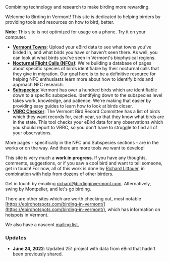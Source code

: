 <div class="tagline">
Combining technology and research to make birding more rewarding.
</div>

Welcome to Birding in Vermont! This site is dedicated to helping birders by providing tools and resources on how to bird, better.

**Note**: This site is not optimized for usage on a phone. Try it on your computer.

- [**Vermont Towns**](/towns): Upload your eBird data to see what towns you've birded in, and what birds you have or haven't seen there. As well, you can look at what birds you've seen in Vermont's biophysical regions.
- [**Nocturnal Flight Calls (NFCs)**](/nfc): We're building a database of pages about specific species of birds identifiable by their nocturnal calls that they give in migration. Our goal here is to be a definitive resource for helping NFC enthusiasts learn more about how to identify birds and approach NFC research.
- [**Subspecies**](/subspecies): Vermont has over a hundred birds which are identifiable down to a specific subspecies. Identifying down to the subspecies level takes work, knowledge, and patience. We're making that easier by providing easy guides to learn how to look at birds closer.
- [**VBRC Checker**](/vbrc-checker): The Vermont Bird Record Committee has a list of birds which they want records for, each year, so that they know what birds are in the state. This tool checks your eBird data for any observations which you should report to VBRC, so you don't have to struggle to find all of your observations.

More pages - specifically in the NFC and Subspecies sections - are in the works or on the way. And there are more tools we want to develop!

This site is very much a **work in progress**. If you have any thoughts, comments, suggestions, or if you saw a cool bird and want to tell someone, get in touch! For now, all of this work is done by [Richard Littauer](https://ebird.org/profile/Mjg0MTUx/US-VT), in combination with help from dozens of other birders.

Get in touch by emailing [richard@birdinginvermont.com](mailto:richard@birdinginvermont.com). Alternatively, swing by Montpelier, and let's go birding.

There are other sites which are worth checking out, most notable [https://ebirdhotspots.com/birding-in-vermont/](https://ebirdhotspots.com/birding-in-vermont/), which has information on hotspots in Vermont.

We also have a nascent <a href="https://birding.substack.com/p/coming-soon?r=clpzw&utm_campaign=post&utm_medium=web&utm_source=copy">mailing list.</a>

### Updates

- **June 24, 2022**: Updated 251 project with data from eBird that hadn't been previously shared.
